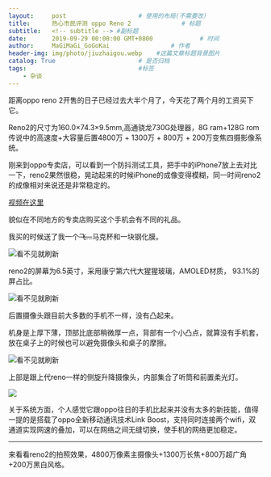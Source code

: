 ```yaml
---
layout:     post                    # 使用的布局(不需要改）
title:      热心市民评测 oppo Reno 2              # 标题
subtitle:   <!-- subtitle --> #副标题
date:       2019-09-29 00:00:00 GMT+0800             # 时间
author:     MaGiMaGi_GoGoKai                 # 作者
header-img: img/photo/jiuzhaigou.webp    #这篇文章标题背景图片
catalog: True                       # 是否归档
tags:                               #标签
    - 杂谈
---
```


距离oppo reno 2开售的日子已经过去大半个月了，今天花了两个月的工资买下它。

Reno2的尺寸为160.0×74.3×9.5mm,高通骁龙730G处理器，8G ram+128G rom传说中的高速度+大容量后置4800万 + 1300万 + 800万 + 200万变焦四摄影像系统。

刚来到oppo专卖店，可以看到一个防抖测试工具，把手中的iPhone7放上去对比一下，reno2果然很稳，晃动起来的时候iPhone的成像变得模糊，同一时间reno2的成像相对来说还是非常稳定的。

[视频在这里](https://v.qq.com/x/page/p30008kz73q.html)

貌似在不同地方的专卖店购买这个手机会有不同的礼品。

我买的时候送了我一个~~飞...~~马克杯和一块钢化膜。

![看不见就刷新](https://mmbiz.qpic.cn/mmbiz_jpg/85u4adyyY33zO6H9pgkEvCdySibr7T11YEuDHplEibmia9ag5WCrQMua8OkQ65kJ4vjPOYOib6zwV2KgHNz3pRws8A/640?wx_fmt=jpeg&tp=webp&wxfrom=5&wx_lazy=1&wx_co=1)

reno2的屏幕为6.5英寸，采用康宁第六代大猩猩玻璃，AMOLED材质， 93.1%的屏占比。

![看不见就刷新](https://mmbiz.qpic.cn/mmbiz_jpg/85u4adyyY33zO6H9pgkEvCdySibr7T11YcjdP3iacDp4cIiatwwibqvpVnaqpZDREpiaYqqhQ9yc7Bv8XPTlPYu4eEQ/640?wx_fmt=jpeg&tp=webp&wxfrom=5&wx_lazy=1&wx_co=1)

后置摄像头跟目前大多数的手机不一样，没有凸起来。

机身是上厚下薄，顶部比底部稍微厚一点，背部有一个小凸点，就算没有手机套，放在桌子上的时候也可以避免摄像头和桌子的摩擦。

![看不见就刷新](https://mmbiz.qpic.cn/mmbiz_jpg/85u4adyyY33zO6H9pgkEvCdySibr7T11YJGFibsq5daRpItHnhNJgfzdzOr4A4tPbToR3A1SlHF4KawUUVae7zhw/640?wx_fmt=jpeg&tp=webp&wxfrom=5&wx_lazy=1&wx_co=1)

上部是跟上代reno一样的侧旋升降摄像头，内部集合了听筒和前置柔光灯。

![](https://mmbiz.qpic.cn/mmbiz_gif/85u4adyyY33zO6H9pgkEvCdySibr7T11YTBM5beCOP2FgOnSOnBtia2jruB7ZT9RicFnf87f97R7maDxKYydQicV3g/640?wx_fmt=gif&tp=webp&wxfrom=5&wx_lazy=1)

关于系统方面，个人感觉它跟oppo往日的手机比起来并没有太多的新技能，值得一提的是搭载了oppo全新移动通讯技术Link Boost，支持同时连接两个wifi，双通道实现网速的叠加，可以在网络之间无缝切换，使手机的网络更加稳定。


----


来看看reno2的拍照效果，4800万像素主摄像头+1300万长焦+800万超广角+200万黑白风格。